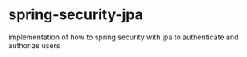 # spring-security-jpa
implementation of how to spring security with jpa to authenticate and authorize users
